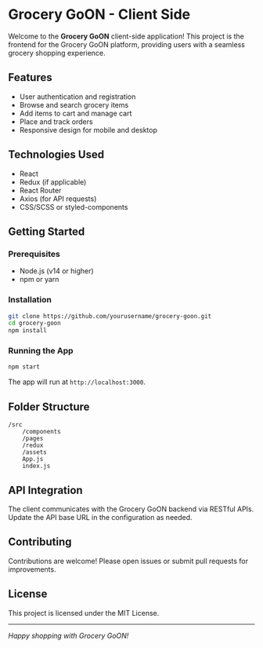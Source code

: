 # Grocery GoON - Client Side

Welcome to the **Grocery GoON** client-side application! This project is the frontend for the Grocery GoON platform, providing users with a seamless grocery shopping experience.

## Features

- User authentication and registration
- Browse and search grocery items
- Add items to cart and manage cart
- Place and track orders
- Responsive design for mobile and desktop

## Technologies Used

- React
- Redux (if applicable)
- React Router
- Axios (for API requests)
- CSS/SCSS or styled-components

## Getting Started

### Prerequisites

- Node.js (v14 or higher)
- npm or yarn

### Installation

```bash
git clone https://github.com/yourusername/grocery-goon.git
cd grocery-goon
npm install
```

### Running the App

```bash
npm start
```

The app will run at `http://localhost:3000`.

## Folder Structure

```
/src
    /components
    /pages
    /redux
    /assets
    App.js
    index.js
```

## API Integration

The client communicates with the Grocery GoON backend via RESTful APIs. Update the API base URL in the configuration as needed.

## Contributing

Contributions are welcome! Please open issues or submit pull requests for improvements.

## License

This project is licensed under the MIT License.

---

*Happy shopping with Grocery GoON!*